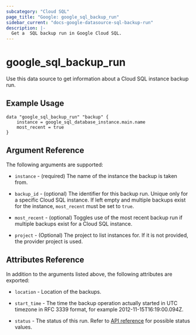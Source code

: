 ```yaml
---
subcategory: "Cloud SQL"
page_title: "Google: google_sql_backup_run"
sidebar_current: "docs-google-datasource-sql-backup-run"
description: |-
  Get a  SQL backup run in Google Cloud SQL.
---
```


# google\_sql\_backup\_run

Use this data source to get information about a Cloud SQL instance backup run.

## Example Usage 

```hcl
data "google_sql_backup_run" "backup" {
	instance = google_sql_database_instance.main.name
	most_recent = true
}
```

## Argument Reference

The following arguments are supported:

* `instance` - (required) The name of the instance the backup is taken from.

* `backup_id` - (optional) The identifier for this backup run. Unique only for a specific Cloud SQL instance.
    If left empty and multiple backups exist for the instance, `most_recent` must be set to `true`.

* `most_recent` - (optional) Toggles use of the most recent backup run if multiple backups exist for a 
    Cloud SQL instance.

* `project` - (Optional) The project to list instances for. If it
    is not provided, the provider project is used.

## Attributes Reference

In addition to the arguments listed above, the following attributes are exported:
    
* `location` -  Location of the backups.

* `start_time` - The time the backup operation actually started in UTC timezone in RFC 3339 format, for 
    example 2012-11-15T16:19:00.094Z.

* `status` - The status of this run. Refer to [API reference](https://cloud.google.com/sql/docs/mysql/admin-api/rest/v1beta4/backupRuns#SqlBackupRunStatus) for possible status values.
